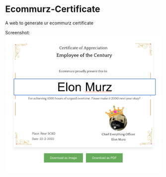 # Ecommurz-Certificate

A web to generate ur ecommurz certificate

Screenshot:
![Screensho](/screenshot-web.png)
